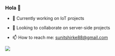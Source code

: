 ### Hola 👋

- 🔭 Currently working on IoT projects

- 👯 Looking to collaborate on server-side projects

- 📫 How to reach me: sunitshirke88@gmail.com

<img align="center" src="https://github-readme-stats.vercel.app/api?username=maddoxx88&hide=%5B%22issues%22%5D&title_color=bb2acf&icon_color=bb2acf&text_color=008000&bg_color=FFFFFF&line_height=48&show_icons=true" />
